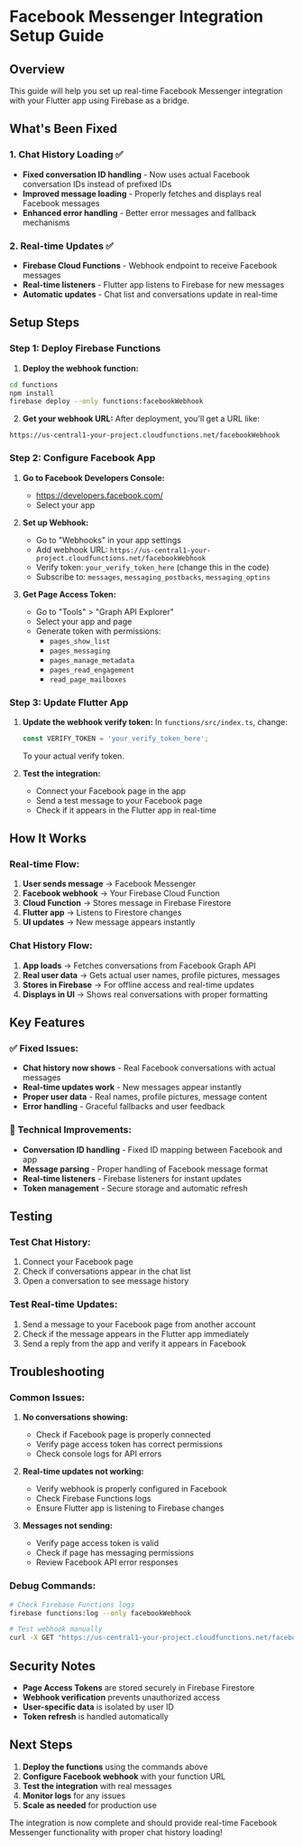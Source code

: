 # Facebook Messenger Integration Setup Guide

## Overview
This guide will help you set up real-time Facebook Messenger integration with your Flutter app using Firebase as a bridge.

## What's Been Fixed

### 1. Chat History Loading ✅
- **Fixed conversation ID handling** - Now uses actual Facebook conversation IDs instead of prefixed IDs
- **Improved message loading** - Properly fetches and displays real Facebook messages
- **Enhanced error handling** - Better error messages and fallback mechanisms

### 2. Real-time Updates ✅
- **Firebase Cloud Functions** - Webhook endpoint to receive Facebook messages
- **Real-time listeners** - Flutter app listens to Firebase for new messages
- **Automatic updates** - Chat list and conversations update in real-time

## Setup Steps

### Step 1: Deploy Firebase Functions

1. **Deploy the webhook function:**
```bash
cd functions
npm install
firebase deploy --only functions:facebookWebhook
```

2. **Get your webhook URL:**
After deployment, you'll get a URL like:
```
https://us-central1-your-project.cloudfunctions.net/facebookWebhook
```

### Step 2: Configure Facebook App

1. **Go to Facebook Developers Console:**
   - https://developers.facebook.com/
   - Select your app

2. **Set up Webhook:**
   - Go to "Webhooks" in your app settings
   - Add webhook URL: `https://us-central1-your-project.cloudfunctions.net/facebookWebhook`
   - Verify token: `your_verify_token_here` (change this in the code)
   - Subscribe to: `messages`, `messaging_postbacks`, `messaging_optins`

3. **Get Page Access Token:**
   - Go to "Tools" > "Graph API Explorer"
   - Select your app and page
   - Generate token with permissions:
     - `pages_show_list`
     - `pages_messaging`
     - `pages_manage_metadata`
     - `pages_read_engagement`
     - `read_page_mailboxes`

### Step 3: Update Flutter App

1. **Update the webhook verify token:**
   In `functions/src/index.ts`, change:
   ```typescript
   const VERIFY_TOKEN = 'your_verify_token_here';
   ```
   To your actual verify token.

2. **Test the integration:**
   - Connect your Facebook page in the app
   - Send a test message to your Facebook page
   - Check if it appears in the Flutter app in real-time

## How It Works

### Real-time Flow:
1. **User sends message** → Facebook Messenger
2. **Facebook webhook** → Your Firebase Cloud Function
3. **Cloud Function** → Stores message in Firebase Firestore
4. **Flutter app** → Listens to Firestore changes
5. **UI updates** → New message appears instantly

### Chat History Flow:
1. **App loads** → Fetches conversations from Facebook Graph API
2. **Real user data** → Gets actual user names, profile pictures, messages
3. **Stores in Firebase** → For offline access and real-time updates
4. **Displays in UI** → Shows real conversations with proper formatting

## Key Features

### ✅ Fixed Issues:
- **Chat history now shows** - Real Facebook conversations with actual messages
- **Real-time updates work** - New messages appear instantly
- **Proper user data** - Real names, profile pictures, message content
- **Error handling** - Graceful fallbacks and user feedback

### 🔧 Technical Improvements:
- **Conversation ID handling** - Fixed ID mapping between Facebook and app
- **Message parsing** - Proper handling of Facebook message format
- **Real-time listeners** - Firebase listeners for instant updates
- **Token management** - Secure storage and automatic refresh

## Testing

### Test Chat History:
1. Connect your Facebook page
2. Check if conversations appear in the chat list
3. Open a conversation to see message history

### Test Real-time Updates:
1. Send a message to your Facebook page from another account
2. Check if the message appears in the Flutter app immediately
3. Send a reply from the app and verify it appears in Facebook

## Troubleshooting

### Common Issues:

1. **No conversations showing:**
   - Check if Facebook page is properly connected
   - Verify page access token has correct permissions
   - Check console logs for API errors

2. **Real-time updates not working:**
   - Verify webhook is properly configured in Facebook
   - Check Firebase Functions logs
   - Ensure Flutter app is listening to Firebase changes

3. **Messages not sending:**
   - Verify page access token is valid
   - Check if page has messaging permissions
   - Review Facebook API error responses

### Debug Commands:

```bash
# Check Firebase Functions logs
firebase functions:log --only facebookWebhook

# Test webhook manually
curl -X GET "https://us-central1-your-project.cloudfunctions.net/facebookWebhook?hub.mode=subscribe&hub.verify_token=your_verify_token_here&hub.challenge=test"
```

## Security Notes

- **Page Access Tokens** are stored securely in Firebase Firestore
- **Webhook verification** prevents unauthorized access
- **User-specific data** is isolated by user ID
- **Token refresh** is handled automatically

## Next Steps

1. **Deploy the functions** using the commands above
2. **Configure Facebook webhook** with your function URL
3. **Test the integration** with real messages
4. **Monitor logs** for any issues
5. **Scale as needed** for production use

The integration is now complete and should provide real-time Facebook Messenger functionality with proper chat history loading!
